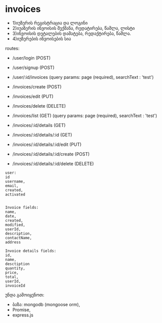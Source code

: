# invoices

* 1)იუზერის რეგისტრაცია და ლოგინი
* 2)იუაზერის ინვოისის შექმანა, რედატირება, წაშლა, ლისტი
* 3)ინვოისის დეტალების დამატება, რედაქტირება, წაშლა.
* 4)იუზერების ინვოისების სია

routes:
* /user/login (POST)
* /user/signup (POST)
* /user/:id/invoices (query params: page (required), searchText : 'test')

* /invoices/create (POST)
* /invoices/edit (PUT)
* /invoices/delete (DELETE)
* /invoices/list (GET) (query params: page (required), searchText : 'test')

* /invoices/:id/details (GET)
* /invoices/:id/details/:id (GET)
* /invoices/:id/details/:id/edit (PUT)
* /invoices/:id/details/:id/create (POST)
* /invoices/:id/details/:id/delete (DELETE)

```
user:
id
username,
email,
created,
activated


Invoice fields:
name,
date,
created,
modified,
userId,
description,
contactName,
address

Invoice details fields:
id,
name,
desctiption
quantity,
price,
total,
userId,
invoiceId
```

უნდა გამოიყენოთ:
* ბაზა: mongodb (mongoose orm),
* Promise,
* express.js

